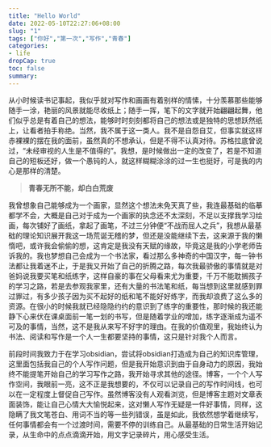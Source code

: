```yaml
---
title: "Hello World"
date: 2022-05-10T22:27:06+08:00
slug: "1"
tags: ["你好","第一次","写作","青春"] 
categories:
- life
dropCap: true
toc: false
summary: 
---
```



从小时候读书记事起，我似乎就对写作和画画有着别样的情愫，十分羡慕那些能够随手一涂，艳丽的风景就能尽收纸上；随手一挥，笔下的文字就开始翩翩起舞，他们似乎总是有着自己的想法，能够时时刻刻都将自己的想法或是独特的思想跃然纸上，让看者拍手称绝。当然，我不属于这一类人。我不是自怨自艾，但事实就这样赤裸裸的摆在我的面前，虽然真的不想承认，但是不得不认真对待。苏格拉底曾说过，“未经审视的人生是不值得的”。我想，是时候做出一定的改变了，若是不知道自己的短板还好，做一个愚钝的人，就这样糊糊涂涂的过一生也挺好，可是我的内心是那样的清楚。

> **青春无所不能，却白白荒废**

我曾想象自己能够成为一个画家，显然这个想法未免天真了些，我连最基础的临摹都学不会，大概是自己对于成为一个画家的执念还不太深刻，不足以支撑我学习绘画，每次铺好了画纸，拿起了画笔，不过三分钟便“不战而屈人之兵”，我想从最基础的理论知识展开我这一场荒诞无稽的梦，但还是没能继续下去，这来源于我的懒惰吧，或许我会偷偷的想，这肯定是我没有天赋的缘故，毕竟这是我的小学老师告诉我的。我也梦想自己会成为一个书法家，看过那么多神奇的中国汉字，每一钟书法都让我着迷不止，于是我又开始了自己的折腾之路，每次我最骄傲的事情就是对爸妈说我要买笔和纸练字，这样自豪的事在父母看来尤为重要，千万不能耽搁孩子的学习之路，若是去参观我家里，还有大量的书法笔和纸，每当想到这里就感到罪过罪过，有多少孩子因为买不起好的纸和笔不能好好练字，而我却浪费了这么多的资源。在很小的时候我就已经隐隐约约的意识到了练字的重要性，那时候的我还能静下心来伏在课桌面前一笔一划的书写，但是随着学业的增加，练字逐渐成为遥不可及的事情，当然，这不是我从来写不好字的理由。在我的价值观里，我始终认为书法、阅读和写作是一个人一生都要坚持的事情，这只是针对我个人而言。

前段时间我致力于在学习obsidian，尝试将obsidian打造成为自己的知识库管理，这里面包括我自己的个人写作问题，但是我开始意识到由于自身动力的原因，我始终不能提笔开始自己的学习写作之路，我开始寻求其他的途径。博客，一个个人写作空间，我眼前一亮，这不正是我想要的，不仅可以记录自己的写作时间线，也可以在一定程度上督促自己写作。虽然博客没有人观看浏览，但是博客主题对文章表面装饰，能让自己心情大大愉悦起来，这对懒人写作无疑是一件好事情，同样，这隐瞒了我文笔苍白、用词不当的等一些列错误，虽是如此，我依然想学着继续写，任何事情都会有一个过渡时间，需要不停的训练自己。从最基础的日常生活开始记录，从生命中的点点滴滴开始，用文字记录碎片，用心感受生活。

